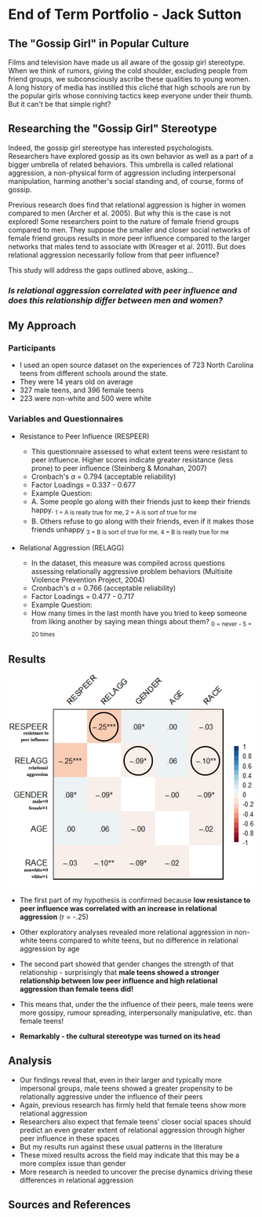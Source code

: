 # End of Term Portfolio - Jack Sutton
## The "Gossip Girl" in Popular Culture
  Films and television have made us all aware of the gossip girl stereotype. When we think of rumors, giving the cold shoulder, excluding people from friend groups, we subconsciously ascribe these qualities to young women. A long history of media has instilled this cliché that high schools are run by the popular girls whose conniving tactics keep everyone under their thumb. But it can't be that simple right? 
## Researching the "Gossip Girl" Stereotype
  Indeed, the gossip girl stereotype has interested psychologists. Researchers have explored gossip as its own behavior as well as a part of a bigger umbrella of related behaviors. This umbrella is called relational aggression, a non-physical form of aggression including interpersonal manipulation, harming another's social standing and, of course, forms of gossip.
  
  Previous research does find that relational aggression is higher in women compared to men (Archer et al. 2005). But why this is the case is not explored! Some researchers point to the nature of female friend groups compared to men. They suppose the smaller and closer social networks of female friend groups results in more peer influence compared to the larger networks that males tend to associate with (Kreager et al. 2011). But does relational aggression necessarily follow from that peer influence?

  This study will address the gaps outlined above, asking...
  
### ___Is relational aggression correlated with peer influence and does this relationship differ between men and women?___

## My Approach
### Participants
- I used an open source dataset on the experiences of 723 North Carolina teens from different schools around the state. 
- They were 14 years old on average
- 327 male teens, and 396 female teens
- 223 were non-white and 500 were white

### Variables and Questionnaires
- Resistance to Peer Influence (RESPEER)
  -  This questionnaire assessed to what extent teens were resistant to peer influence. Higher scores indicate greater resistance (less prone) to peer influence (Steinberg & Monahan, 2007)
  -  Cronbach's _a_ = 0.794 (acceptable reliability)
  -  Factor Loadings = 0.337 - 0.677
  -  Example Question:
    -  A. Some people go along with their friends just to keep their friends happy. 
<sub>1 = A is really true for me, 2 = A is sort of true for me<sub> 
    -  B. Others refuse to go along with their friends, even if it makes those friends unhappy
<sub>3 = B is sort of true for me, 4 = B is really true for me<sub>

- Relational Aggression (RELAGG)
  -   In the dataset, this measure was compiled across questions assessing relationally aggressive problem behaviors (Multisite Violence Prevention Project, 2004)
  -   Cronbach's _a_ = 0.766 (acceptable reliability)
  -   Factor Loadings = 0.477 - 0.717
  -   Example Question:
    -   How many times in the last month have you tried to keep someone from liking another by saying mean things about them?
<sub>0 = never - 5 = 20 times<sub>



## Results

![graph1](/image/corrmatrix.png/)

- The first part of my hypothesis is confirmed because __low resistance to peer influence was correlated with an increase in relational aggression__ (r = -.25)
- Other exploratory analyses revealed more relational aggression in non-white teens compared to white teens, but no difference in relational aggression by age 

- The second part showed that gender changes the strength of that relationship - surprisingly that __male teens showed a stronger relationship between low peer influence and high relational aggression than female teens did!__
- This means that, under the the influence of their peers, male teens were more gossipy, rumour spreading, interpersonally manipulative, etc. than female teens!
- __Remarkably - the cultural stereotype was turned on its head__


## Analysis
- Our findings reveal that, even in their larger and typically more impersonal groups, male teens showed a greater propensity to be relationally aggressive under the influence of their peers
- Again, previous research has firmly held that female teens show more relational aggression
- Researchers also expect that female teens' closer social spaces should predict an even greater extent of relational aggression through higher peer influence in these spaces
- But my results run against these usual patterns in the literature
- These mixed results across the field may indicate that this may be a more complex issue than gender
- More research is needed to uncover the precise dynamics driving these differences in relational aggression

## Sources and References






